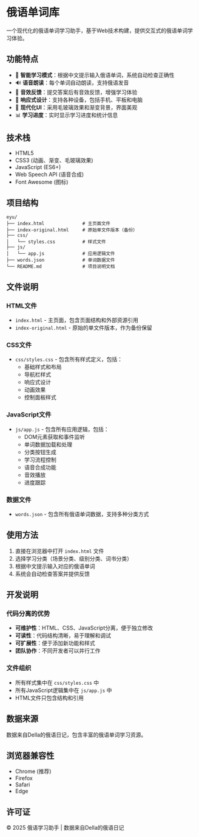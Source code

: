 # 俄语单词库

一个现代化的俄语单词学习助手，基于Web技术构建，提供交互式的俄语单词学习体验。

## 功能特点

- 🎯 **智能学习模式**：根据中文提示输入俄语单词，系统自动检查正确性
- 🔊 **语音朗读**：每个单词自动朗读，支持俄语发音
- 🎵 **音效反馈**：提交答案后有音效反馈，增强学习体验
- 📱 **响应式设计**：支持各种设备，包括手机、平板和电脑
- 🎨 **现代化UI**：采用毛玻璃效果和渐变背景，界面美观
- 📊 **学习进度**：实时显示学习进度和统计信息

## 技术栈

- HTML5
- CSS3 (动画、渐变、毛玻璃效果)
- JavaScript (ES6+)
- Web Speech API (语音合成)
- Font Awesome (图标)

## 项目结构

```
eyu/
├── index.html              # 主页面文件
├── index-original.html     # 原始单文件版本（备份）
├── css/
│   └── styles.css          # 样式文件
├── js/
│   └── app.js              # 应用逻辑文件
├── words.json              # 单词数据文件
└── README.md               # 项目说明文档
```

## 文件说明

### HTML文件
- `index.html` - 主页面，包含页面结构和外部资源引用
- `index-original.html` - 原始的单文件版本，作为备份保留

### CSS文件
- `css/styles.css` - 包含所有样式定义，包括：
  - 基础样式和布局
  - 导航栏样式
  - 响应式设计
  - 动画效果
  - 控制面板样式

### JavaScript文件
- `js/app.js` - 包含所有应用逻辑，包括：
  - DOM元素获取和事件监听
  - 单词数据加载和处理
  - 分类按钮生成
  - 学习流程控制
  - 语音合成功能
  - 音效播放
  - 进度跟踪

### 数据文件
- `words.json` - 包含所有俄语单词数据，支持多种分类方式

## 使用方法

1. 直接在浏览器中打开 `index.html` 文件
2. 选择学习分类（场景分类、级别分类、词书分类）
3. 根据中文提示输入对应的俄语单词
4. 系统会自动检查答案并提供反馈

## 开发说明

### 代码分离的优势
- **可维护性**：HTML、CSS、JavaScript分离，便于独立修改
- **可读性**：代码结构清晰，易于理解和调试
- **可扩展性**：便于添加新功能和样式
- **团队协作**：不同开发者可以并行工作

### 文件组织
- 所有样式集中在 `css/styles.css` 中
- 所有JavaScript逻辑集中在 `js/app.js` 中
- HTML文件只包含结构和引用

## 数据来源

数据来自Della的俄语日记，包含丰富的俄语单词学习资源。

## 浏览器兼容性

- Chrome (推荐)
- Firefox
- Safari
- Edge

## 许可证

© 2025 俄语学习助手 | 数据来自Della的俄语日记 